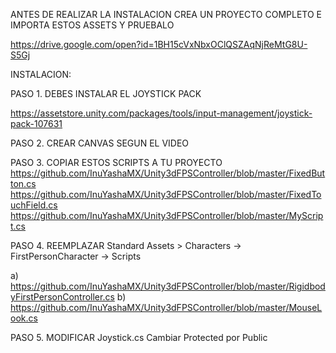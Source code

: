 ANTES DE REALIZAR LA INSTALACION CREA UN PROYECTO COMPLETO E IMPORTA ESTOS ASSETS Y PRUEBALO

https://drive.google.com/open?id=1BH15cVxNbxOClQSZAqNjReMtG8U-S5Gj


INSTALACION:

PASO 1. DEBES INSTALAR EL JOYSTICK PACK

https://assetstore.unity.com/packages/tools/input-management/joystick-pack-107631

PASO 2. CREAR CANVAS SEGUN EL VIDEO

PASO 3. COPIAR ESTOS SCRIPTS A TU PROYECTO
https://github.com/InuYashaMX/Unity3dFPSController/blob/master/FixedButton.cs
https://github.com/InuYashaMX/Unity3dFPSController/blob/master/FixedTouchField.cs
https://github.com/InuYashaMX/Unity3dFPSController/blob/master/MyScript.cs

PASO 4. REEMPLAZAR Standard Assets > Characters -> FirstPersonCharacter -> Scripts

a) https://github.com/InuYashaMX/Unity3dFPSController/blob/master/RigidbodyFirstPersonController.cs
b) https://github.com/InuYashaMX/Unity3dFPSController/blob/master/MouseLook.cs

PASO 5. MODIFICAR Joystick.cs
Cambiar Protected por Public
